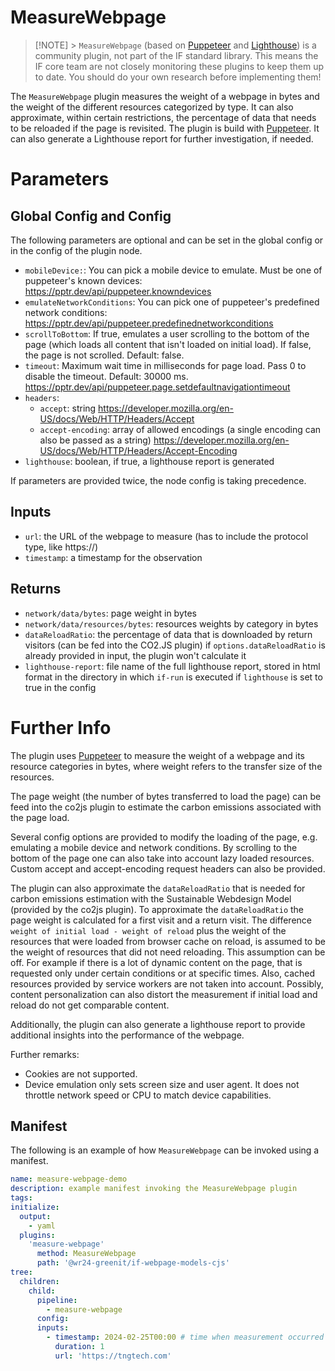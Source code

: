 # MeasureWebpage

> [!NOTE] > `MeasureWebpage` (based on [Puppeteer](https://github.com/puppeteer/puppeteer) and [Lighthouse](https://github.com/GoogleChrome/lighthouse)) is a community plugin, not part of the IF standard library. This means the IF core team are not closely monitoring these plugins to keep them up to date. You should do your own research before implementing them!

The `MeasureWebpage` plugin measures the weight of a webpage in bytes and the weight of the different resources categorized by type. It can also approximate, within certain restrictions, the percentage of data that needs to be reloaded if the page is revisited. The plugin is build with [Puppeteer](https://github.com/puppeteer/puppeteer). It can also generate a Lighthouse report for further investigation, if needed.


# Parameters

## Global Config and Config

The following parameters are optional and can be set in the global config or in the config of the plugin node.

- `mobileDevice:`: You can pick a mobile device to emulate. Must be one of puppeteer's known devices: https://pptr.dev/api/puppeteer.knowndevices
- `emulateNetworkConditions`: You can pick one of puppeteer's predefined network conditions: https://pptr.dev/api/puppeteer.predefinednetworkconditions
- `scrollToBottom`: If true, emulates a user scrolling to the bottom of the page (which loads all content that isn't loaded on initial load). If false, the page is not scrolled. Default: false.
- `timeout`: Maximum wait time in milliseconds for page load. Pass 0 to disable the timeout. Default: 30000 ms. https://pptr.dev/api/puppeteer.page.setdefaultnavigationtimeout
- `headers`:
  - `accept`: string https://developer.mozilla.org/en-US/docs/Web/HTTP/Headers/Accept
  - `accept-encoding`: array of allowed encodings (a single encoding can also be passed as a string) https://developer.mozilla.org/en-US/docs/Web/HTTP/Headers/Accept-Encoding
- `lighthouse`: boolean, if true, a lighthouse report is generated

If parameters are provided twice, the node config is taking precedence.

## Inputs

- `url`: the URL of the webpage to measure (has to include the protocol type, like https://)
- `timestamp`: a timestamp for the observation

## Returns

- `network/data/bytes`: page weight in bytes
- `network/data/resources/bytes`: resources weights by category in bytes
- `dataReloadRatio`: the percentage of data that is downloaded by return visitors (can be fed into the CO2.JS plugin)
  if `options.dataReloadRatio` is already provided in input, the plugin won't calculate it
- `lighthouse-report`: file name of the full lighthouse report, stored in html format in the directory in which `if-run` is executed
  if `lighthouse` is set to true in the config

# Further Info

The plugin uses [Puppeteer](https://github.com/puppeteer/puppeteer) to measure the weight of a webpage and its resource categories in bytes, where weight refers to the transfer size of the resources.

The page weight (the number of bytes transferred to load the page) can be feed into the co2js plugin to estimate the carbon emissions associated with the page load.

Several config options are provided to modify the loading of the page, e.g. emulating a mobile device and network conditions. By scrolling to the bottom of the page one can also take into account lazy loaded resources. Custom accept and accept-encoding request headers can also be provided.

The plugin can also approximate the `dataReloadRatio` that is needed for carbon emissions estimation with the Sustainable Webdesign Model (provided by the co2js plugin). To approximate the `dataReloadRatio` the page weight is calculated for a first visit and a return visit. The difference `weight of initial load - weight of reload` plus the weight of the resources that were loaded from browser cache on reload, is assumed to be the weight of resources that did not need reloading.
This assumption can be off. For example if there is a lot of dynamic content on the page, that is requested only under certain conditions or at specific times. Also, cached resources provided by service workers are not taken into account. Possibly, content personalization can also distort the measurement if initial load and reload do not get comparable content.

Additionally, the plugin can also generate a lighthouse report to provide additional insights into the performance of the webpage.

Further remarks:

- Cookies are not supported.
- Device emulation only sets screen size and user agent. It does not throttle network speed or CPU to match device capabilities.

## Manifest

The following is an example of how `MeasureWebpage` can be invoked using a manifest.

```yaml
name: measure-webpage-demo
description: example manifest invoking the MeasureWebpage plugin
tags:
initialize:
  output:
    - yaml
  plugins:
    'measure-webpage'
      method: MeasureWebpage
      path: '@wr24-greenit/if-webpage-models-cjs'
tree:
  children:
    child:
      pipeline:
        - measure-webpage
      config:
      inputs:
        - timestamp: 2024-02-25T00:00 # time when measurement occurred
          duration: 1
          url: 'https://tngtech.com'
```
